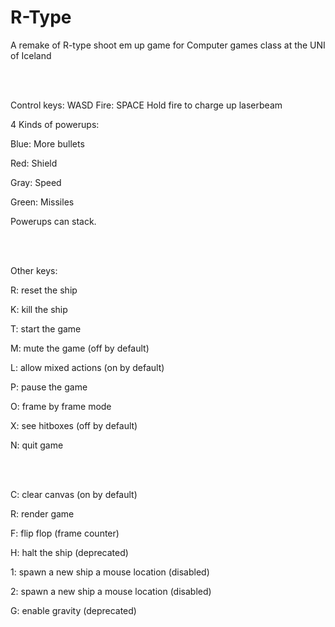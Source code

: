 # R-Type
A remake of R-type shoot em up game for Computer games class at the UNI of Iceland

<br />
<br />

Control keys: WASD
Fire: SPACE
Hold fire to charge up laserbeam

4 Kinds of powerups:

Blue:   More bullets

Red:    Shield

Gray:   Speed

Green:  Missiles

Powerups can stack.

<br />
<br />

Other keys:

R: reset the ship

K: kill the ship

T: start the game

M: mute the game (off by default)

L: allow mixed actions (on by default)

P: pause the game

O: frame by frame mode

X: see hitboxes (off by default)

N: quit game

<br />
<br />

C: clear canvas (on by default)

R: render game

F: flip flop (frame counter)


H: halt the ship (deprecated)

1: spawn a new ship a mouse location (disabled)

2: spawn a new ship a mouse location (disabled)

G: enable gravity (deprecated)

<br />
<br />


